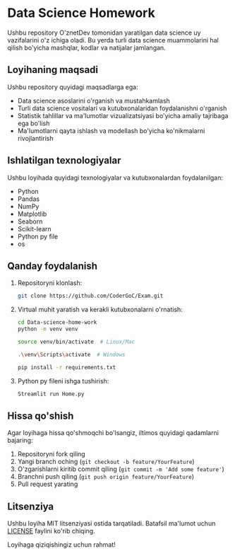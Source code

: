 # Data Science Homework

Ushbu repository O'znetDev tomonidan yaratilgan data science uy vazifalarini o'z ichiga oladi. Bu yerda turli data science muammolarini hal qilish bo'yicha mashqlar, kodlar va natijalar jamlangan.

## Loyihaning maqsadi

Ushbu repository quyidagi maqsadlarga ega:
- Data science asoslarini o'rganish va mustahkamlash
- Turli data science vositalari va kutubxonalaridan foydalanishni o'rganish
- Statistik tahlillar va ma'lumotlar vizualizatsiyasi bo'yicha amaliy tajribaga ega bo'lish
- Ma'lumotlarni qayta ishlash va modellash bo'yicha ko'nikmalarni rivojlantirish


## Ishlatilgan texnologiyalar

Ushbu loyihada quyidagi texnologiyalar va kutubxonalardan foydalanilgan:
- Python
- Pandas
- NumPy
- Matplotlib
- Seaborn
- Scikit-learn
- Python py file
- os


## Qanday foydalanish

1. Repositoryni klonlash:
   ```bash
   git clone https://github.com/CoderGoC/Exam.git
   ```
2. Virtual muhit yaratish va kerakli kutubxonalarni o'rnatish:
   ```bash
   cd Data-science-home-work
   python -m venv venv
   ```
   ```bash
   source venv/bin/activate  # Linux/Mac
   ```
   ```bash
   .\venv\Scripts\activate  # Windows
   ```
   ```bash
   pip install -r requirements.txt
   ```
3. Python py fileni ishga tushirish:
   ```bash
   Streamlit run Home.py
   ```

## Hissa qo'shish

Agar loyihaga hissa qo'shmoqchi bo'lsangiz, iltimos quyidagi qadamlarni bajaring:
1. Repositoryni fork qiling
2. Yangi branch oching (`git checkout -b feature/YourFeature`)
3. O'zgarishlarni kiritib commit qiling (`git commit -m 'Add some feature'`)
4. Branchni push qiling (`git push origin feature/YourFeature`)
5. Pull request yarating

## Litsenziya

Ushbu loyiha MIT litsenziyasi ostida tarqatiladi. Batafsil ma'lumot uchun [LICENSE](LICENSE) faylini ko'rib chiqing.



Loyihaga qiziqishingiz uchun rahmat!

